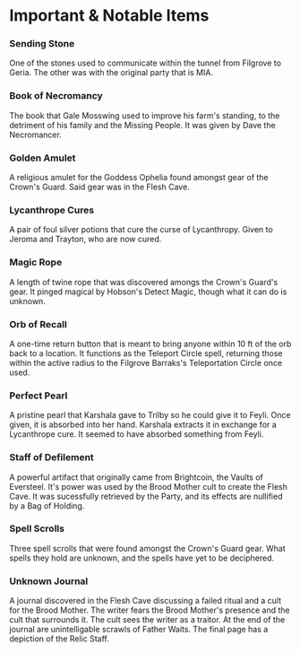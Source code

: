 # Important & Notable Items

### Sending Stone

One of the stones used to communicate within the tunnel from Filgrove to Geria. The other was with the original party that is MIA.

### Book of Necromancy

The book that Gale Mosswing used to improve his farm's standing, to the detriment of his family and the Missing People. It was given by Dave the Necromancer.

### Golden Amulet

A religious amulet for the Goddess Ophelia found amongst gear of the Crown's Guard. Said gear was in the Flesh Cave.

### Lycanthrope Cures

A pair of foul silver potions that cure the curse of Lycanthropy. Given to Jeroma and Trayton, who are now cured.

### Magic Rope

A length of twine rope that was discovered amongs the Crown's Guard's gear. It pinged magical by Hobson's Detect Magic, though what it can do is unknown.

### Orb of Recall

A one-time return button that is meant to bring anyone within 10 ft of the orb back to a location. It functions as the Teleport Circle spell, returning those within the active radius to the Filgrove Barraks's Teleportation Circle once used.

### Perfect Pearl

A pristine pearl that Karshala gave to Trilby so he could give it to Feyli. Once given, it is absorbed into her hand. Karshala extracts it in exchange for a Lycanthrope cure. It seemed to have absorbed something from Feyli.

### Staff of Defilement

A powerful artifact that originally came from Brightcoin, the Vaults of Eversteel. It's power was used by the Brood Mother cult to create the Flesh Cave. It was sucessfully retrieved by the Party, and its effects are nullified by a Bag of Holding.

### Spell Scrolls

Three spell scrolls that were found amongst the Crown's Guard gear. What spells they hold are unknown, and the spells have yet to be deciphered.

### Unknown Journal

A journal discovered in the Flesh Cave discussing a failed ritual and a cult for the Brood Mother. The writer fears the Brood Mother's presence and the cult that surrounds it. The cult sees the writer as a traitor. At the end of the journal are unintelligable scrawls of Father Waits. The final page has a depiction of the Relic Staff.
